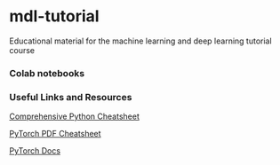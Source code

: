 # mdl-tutorial
Educational material for the machine learning and deep learning tutorial course


### Colab notebooks


### Useful Links and Resources

[Comprehensive Python Cheatsheet](https://github.com/gto76/python-cheatsheet)

[PyTorch PDF Cheatsheet](https://www.mad.tf.fau.de/files/2019/07/pytorch-cheatsheet-en.pdf)

[PyTorch Docs](https://pytorch.org/docs/stable/index.html)
